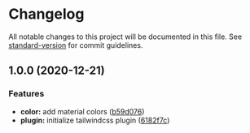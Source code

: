 # Changelog

All notable changes to this project will be documented in this file. See [standard-version](https://github.com/conventional-changelog/standard-version) for commit guidelines.

## 1.0.0 (2020-12-21)


### Features

* **color:** add material colors ([b59d076](https://github.com/ahaasler/tailwindcss-material/commit/b59d076758f68b9320c5c1ab8fc5cf7d947f5ddd))
* **plugin:** initialize tailwindcss plugin ([6182f7c](https://github.com/ahaasler/tailwindcss-material/commit/6182f7c6f1a286db4d7bf6e5aaafa04ef0a9e560))
